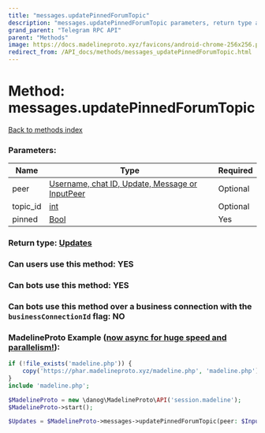 ```yaml
---
title: "messages.updatePinnedForumTopic"
description: "messages.updatePinnedForumTopic parameters, return type and example"
grand_parent: "Telegram RPC API"
parent: "Methods"
image: https://docs.madelineproto.xyz/favicons/android-chrome-256x256.png
redirect_from: /API_docs/methods/messages_updatePinnedForumTopic.html
---
```

# Method: messages.updatePinnedForumTopic
[Back to methods index](index.html)



### Parameters:

| Name     |    Type       | Required |
|----------|---------------|----------|
|peer|[Username, chat ID, Update, Message or InputPeer](/API_docs/types/InputPeer.html) | Optional|
|topic\_id|[int](/API_docs/types/int.html) | Optional|
|pinned|[Bool](/API_docs/types/Bool.html) | Yes|


### Return type: [Updates](/API_docs/types/Updates.html)

### Can users use this method: **YES**


### Can bots use this method: **YES**


### Can bots use this method over a business connection with the `businessConnectionId` flag: **NO**


### MadelineProto Example ([now async for huge speed and parallelism!](https://docs.madelineproto.xyz/docs/ASYNC.html)):


```php
if (!file_exists('madeline.php')) {
    copy('https://phar.madelineproto.xyz/madeline.php', 'madeline.php');
}
include 'madeline.php';

$MadelineProto = new \danog\MadelineProto\API('session.madeline');
$MadelineProto->start();

$Updates = $MadelineProto->messages->updatePinnedForumTopic(peer: $InputPeer, topic_id: $int, pinned: $Bool, );
```

